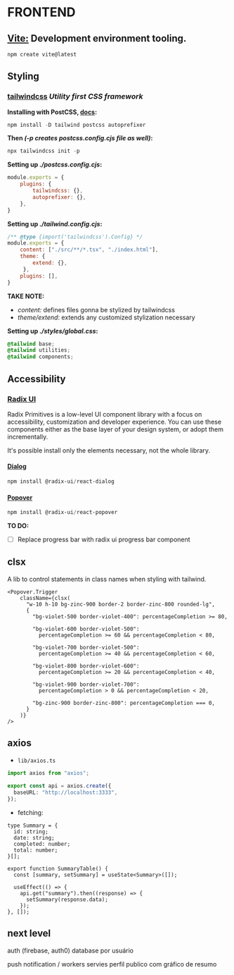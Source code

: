 # FRONTEND
## [Vite:](https://vitejs.dev/) Development environment tooling.
```powershell
npm create vite@latest
```

## Styling

### [tailwindcss](https://tailwindcss.com/) _Utility first CSS framework_

**Installing with PostCSS, [docs](https://tailwindcss.com/docs/installation/using-postcss):**
```PowerShell
npm install -D tailwind postcss autoprefixer
```

**Then _(-p creates postcss.config.cjs file as well)_:**
```PowerShell
npx tailwindcss init -p
```

**Setting up _./postcss.config.cjs_:**
```js
module.exports = {
	plugins: {
		tailwindcss: {},
	    autoprefixer: {},
	},
}
```

**Setting up _./tailwind.config.cjs_:**
```js
/** @type {import('tailwindcss').Config} */
module.exports = { 
	content: ["./src/**/*.tsx", "./index.html"],
	theme: { 
		extend: {},
	 },
	plugins: [], 
}
```
**TAKE NOTE:** 
 - _content:_ defines files gonna be stylized by tailwindcss
 - _theme/extend_: extends any customized stylization necessary

**Setting up _./styles/global.css_:**
```css
@tailwind base;
@tailwind utilities;
@tailwind components;
```



## Accessibility
### [Radix UI](https://www.radix-ui.com/docs/primitives/overview/introduction)
Radix Primitives is a low-level UI component library with a focus on accessibility, customization and developer experience. You can use these components either as the base layer of your design system, or adopt them incrementally.

It's possible install only the elements necessary, not the whole library.

#### [Dialog](https://www.radix-ui.com/docs/primitives/components/dialog)
```powershell
npm install @radix-ui/react-dialog
```

#### [Popover](https://www.radix-ui.com/docs/primitives/components/popover)
```powershell
npm install @radix-ui/react-popover
```
**TO DO:**
- [ ] Replace progress bar with radix ui progress bar component

## clsx 
A lib to control statements in class names when styling with tailwind.
```tsx
<Popover.Trigger
	className={clsx(
	  "w-10 h-10 bg-zinc-900 border-2 border-zinc-800 rounded-lg",
	  {
		"bg-violet-500 border-violet-400": percentageCompletion >= 80,
		
		"bg-violet-600 border-violet-500":
		  percentageCompletion >= 60 && percentageCompletion < 80,
		  
		"bg-violet-700 border-violet-500":
		  percentageCompletion >= 40 && percentageCompletion < 60,
		  
		"bg-violet-800 border-violet-600":
		  percentageCompletion >= 20 && percentageCompletion < 40,
		  
		"bg-violet-900 border-violet-700":
		  percentageCompletion > 0 && percentageCompletion < 20,
		  
		"bg-zinc-900 border-zinc-800": percentageCompletion === 0,
	  }
	)}
/>
```

## axios
- `lib/axios.ts`
```ts
import axios from "axios";
 
export const api = axios.create({
  baseURL: "http://localhost:3333",
});
```

- fetching:
```tsx
type Summary = {
  id: string;
  date: string;
  completed: number;
  total: number;
}[];

export function SummaryTable() {
  const [summary, setSummary] = useState<Summary>([]);

  useEffect(() => {
    api.get("summary").then((response) => {
      setSummary(response.data);
    });
}, []);
```

## next level
auth (firebase, auth0)
	database por usuário

push notification / workers servies
perfil publico com gráfico de resumo
